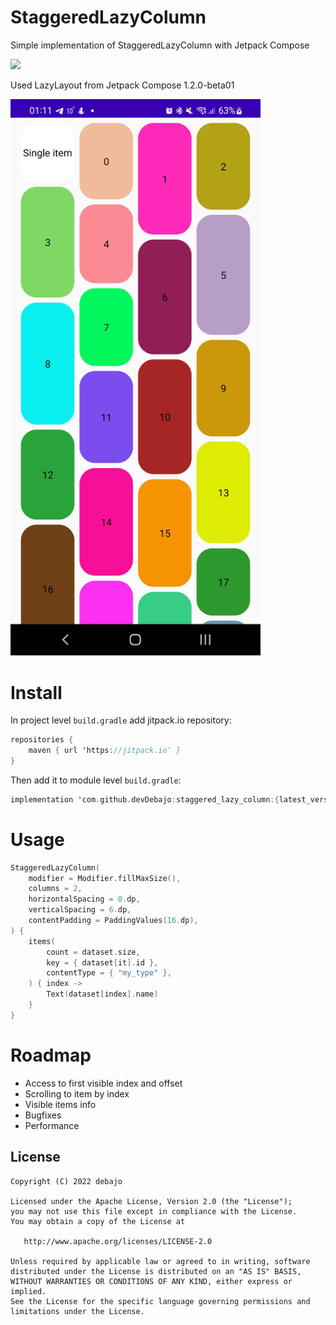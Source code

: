 # StaggeredLazyColumn
Simple implementation of StaggeredLazyColumn with Jetpack Compose

[![](https://jitpack.io/v/devDebajo/staggered_lazy_column.svg)](https://jitpack.io/#devDebajo/staggered_lazy_column)

Used LazyLayout from Jetpack Compose 1.2.0-beta01

<img src="img/screenshot.jpg" alt="Screenshot" width="400"/>


# Install

In project level `build.gradle` add jitpack.io repository:
```kotlin
repositories {
    maven { url 'https://jitpack.io' }
}
```

Then add it to module level `build.gradle`:
```kotlin
implementation 'com.github.devDebajo:staggered_lazy_column:{latest_version}'
```

# Usage
```kotlin
StaggeredLazyColumn(
    modifier = Modifier.fillMaxSize(),
    columns = 2,
    horizontalSpacing = 8.dp,
    verticalSpacing = 6.dp,
    contentPadding = PaddingValues(16.dp),
) {
    items(
        count = dataset.size,
        key = { dataset[it].id },
        contentType = { "my_type" },
    ) { index ->
        Text(dataset[index].name)
    }
}
```

# Roadmap
* Access to first visible index and offset
* Scrolling to item by index
* Visible items info
* Bugfixes
* Performance

License
-------

    Copyright (C) 2022 debajo

    Licensed under the Apache License, Version 2.0 (the "License");
    you may not use this file except in compliance with the License.
    You may obtain a copy of the License at

       http://www.apache.org/licenses/LICENSE-2.0

    Unless required by applicable law or agreed to in writing, software
    distributed under the License is distributed on an "AS IS" BASIS,
    WITHOUT WARRANTIES OR CONDITIONS OF ANY KIND, either express or implied.
    See the License for the specific language governing permissions and
    limitations under the License.
